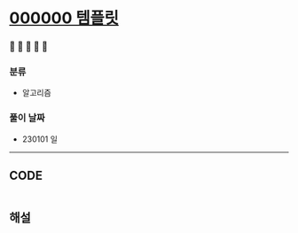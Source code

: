 # [000000 템플릿](http://localhost:3000)

### 🥉 🥈 🥇 💍 💎

### 분류

- 알고리즘

### 풀이 날짜

- 230101 일

---

## CODE

```python

```

## 해설
